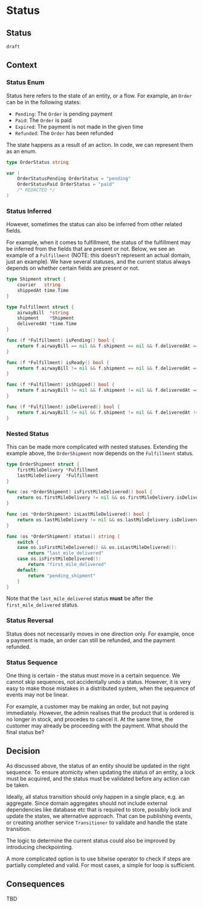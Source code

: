# Status

## Status

`draft`

## Context

### Status Enum

Status here refers to the state of an entity, or a flow. For example, an `Order` can be in the following states:

- `Pending`: The `Order` is pending payment
- `Paid`: The `Order` is paid
- `Expired`: The payment is not made in the given time
- `Refunded`: The `Order` has been refunded

The state happens as a result of an action. In code, we can represent them as an enum.

```go
type OrderStatus string

var (
	OrderStatusPending OrderStatus = "pending"
	OrderStatusPaid OrderStatus = "paid"
	/* REDACTED */
)
```


### Status Inferred

However, sometimes the status can also be inferred from other related fields.

For example, when it comes to fulfillment, the status of the fulfillment may be inferred from the fields that are present or not. Below, we see an example of a `Fulfillment` (NOTE: this doesn't represent an actual domain, just an example). We have several statuses, and the current status always depends on whether certain fields are present or not.

```go
type Shipment struct {
	courier   string
	shippedAt time.Time
}

type Fulfillment struct {
	airwayBill  *string
	shipment    *Shipment
	deliveredAt *time.Time
}

func (f *Fulfillment) isPending() bool {
	return f.airwayBill == nil && f.shipment == nil && f.deliveredAt == nil
}

func (f *Fulfillment) isReady() bool {
	return f.airwayBill != nil && f.shipment == nil && f.deliveredAt == nil
}

func (f *Fulfillment) isShipped() bool {
	return f.airwayBill != nil && f.shipment != nil && f.deliveredAt == nil
}

func (f *Fulfillment) isDelivered() bool {
	return f.airwayBill != nil && f.shipment != nil && f.deliveredAt != nil
}
```

### Nested Status

This can be made more complicated with nested statuses. Extending the example above, the `OrderShipment` now depends on the `Fulfillment` status.

```go
type OrderShipment struct {
	firstMileDelivery *Fulfillment
	lastMileDelivery  *Fulfillment
}

func (os *OrderShipment) isFirstMileDelivered() bool {
	return os.firstMileDelivery != nil && os.firstMileDelivery.isDelivered()
}

func (os *OrderShipment) isLastMileDelivered() bool {
	return os.lastMileDelivery != nil && os.lastMileDelivery.isDelivered()
}

func (os *OrderShipment) status() string {
	switch {
	case os.isFirstMileDelivered() && os.isLastMileDelivered():
		return "last_mile_delivered"
	case os.isFirstMileDelivered():
		return "first_mile_delivered"
	default:
		return "pending_shipment"
	}
}
```

Note that the `last_mile_delivered` status __must__ be after the `first_mile_delivered` status.


### Status Reversal

Status does not necessarily moves in one direction only. For example, once a payment is made, an order can still be refunded, and the payment refunded.


### Status Sequence

One thing is certain - the status must move in a certain sequence. We cannot skip sequences, not accidentally undo a status. However, it is very easy to make those mistakes in a distributed system, when the sequence of events may not be linear.


For example, a customer may be making an order, but not paying immediately. However, the admin realises that the product that is ordered is no longer in stock, and procedes to cancel it. At the same time, the customer may already be proceeding with the payment. What should the final status be?


## Decision

As discussed above, the status of an entity should be updated in the right sequence. To ensure atomicity when updating the status of an entity, a lock must be acquired, and the status must be validated before any action can be taken.


Ideally, all status transition should only happen in a single place, e.g. an aggregate. Since domain aggregates should not include external dependencies like database etc that is required to store, possibly lock and update the states, we alternative approach. That can be publishing events, or creating another service `Transitioner` to validate and handle the state transition.

The logic to determine the current status could also be improved by introducing checkpointing.

A more complicated option is to use bitwise operator to check if steps are partially completed and valid. For most cases, a simple for loop is sufficient.



## Consequences

TBD
